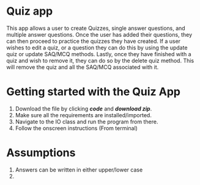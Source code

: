 Quiz app
===================
This app allows a user to create Quizzes, single answer questions, and multiple answer questions. Once the user has added their questions, they can then proceed to practice the 
quizzes they have created. If a user wishes to edit a quiz, or a question they can do this by using the update quiz or update SAQ/MCQ methods. Lastly, once they have finished 
with a quiz and wish to remove it, they can do so by the delete quiz method. This will remove the quiz and all the SAQ/MCQ associated with it.


Getting started with the Quiz App
====================================
1) Download the file by clicking ***code*** and ***download zip***.
2) Make sure all the requirements are installed/imported.
3) Navigate to the IO class and run the program from there.
4) Follow the onscreen instructions (From terminal)



Assumptions
===========
1) Answers can be written in either upper/lower case
2) 